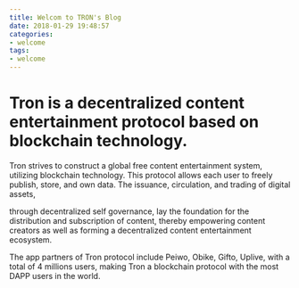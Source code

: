 ```yaml
---
title: Welcom to TRON's Blog
date: 2018-01-29 19:48:57
categories:
- welcome
tags:
- welcome
---
```

# Tron is a decentralized content entertainment protocol based on blockchain technology.
Tron strives to construct a global free content entertainment system, utilizing blockchain technology. This protocol allows each user to freely publish, store, and own data. The issuance, circulation, and trading of digital assets,

through decentralized self governance, lay the foundation for the distribution and subscription of content, thereby empowering content creators as well as forming a decentralized content entertainment ecosystem.

The app partners of Tron protocol include Peiwo, Obike, Gifto, Uplive, with a total of 4 millions users, making Tron a blockchain protocol with the most DAPP users in the world.

